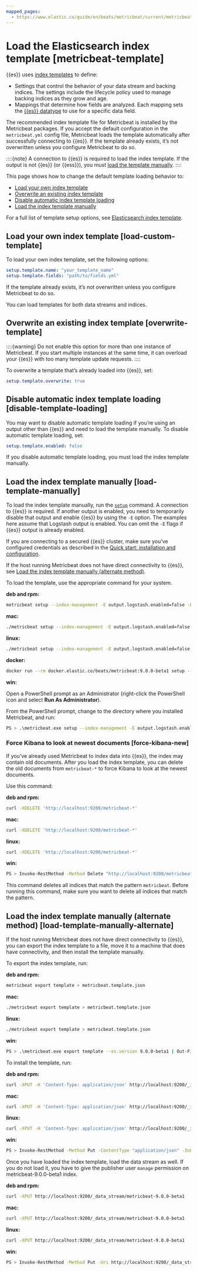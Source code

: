 ```yaml
---
mapped_pages:
  - https://www.elastic.co/guide/en/beats/metricbeat/current/metricbeat-template.html
---
```


# Load the Elasticsearch index template [metricbeat-template]

{{es}} uses [index templates](docs-content://manage-data/data-store/templates.md) to define:

* Settings that control the behavior of your data stream and backing indices. The settings include the lifecycle policy used to manage backing indices as they grow and age.
* Mappings that determine how fields are analyzed. Each mapping sets the [{{es}} datatype](elasticsearch://reference/elasticsearch/mapping-reference/field-data-types.md) to use for a specific data field.

The recommended index template file for Metricbeat is installed by the Metricbeat packages. If you accept the default configuration in the `metricbeat.yml` config file, Metricbeat loads the template automatically after successfully connecting to {{es}}. If the template already exists, it’s not overwritten unless you configure Metricbeat to do so.

::::{note}
A connection to {{es}} is required to load the index template. If the output is not {{es}} (or {{ess}}), you must [load the template manually](#load-template-manually).
::::


This page shows how to change the default template loading behavior to:

* [Load your own index template](#load-custom-template)
* [Overwrite an existing index template](#overwrite-template)
* [Disable automatic index template loading](#disable-template-loading)
* [Load the index template manually](#load-template-manually)

For a full list of template setup options, see [Elasticsearch index template](/reference/metricbeat/configuration-template.md).


## Load your own index template [load-custom-template]

To load your own index template, set the following options:

```yaml
setup.template.name: "your_template_name"
setup.template.fields: "path/to/fields.yml"
```

If the template already exists, it’s not overwritten unless you configure Metricbeat to do so.

You can load templates for both data streams and indices.


## Overwrite an existing index template [overwrite-template]

::::{warning}
Do not enable this option for more than one instance of Metricbeat. If you start multiple instances at the same time, it can overload your {{es}} with too many template update requests.
::::


To overwrite a template that’s already loaded into {{es}}, set:

```yaml
setup.template.overwrite: true
```


## Disable automatic index template loading [disable-template-loading]

You may want to disable automatic template loading if you’re using an output other than {{es}} and need to load the template manually. To disable automatic template loading, set:

```yaml
setup.template.enabled: false
```

If you disable automatic template loading, you must load the index template manually.


## Load the index template manually [load-template-manually]

To load the index template manually, run the [`setup`](/reference/metricbeat/command-line-options.md#setup-command) command. A connection to {{es}} is required.  If another output is enabled, you need to temporarily disable that output and enable {{es}} by using the `-E` option. The examples here assume that Logstash output is enabled. You can omit the `-E` flags if {{es}} output is already enabled.

If you are connecting to a secured {{es}} cluster, make sure you’ve configured credentials as described in the [Quick start: installation and configuration](/reference/metricbeat/metricbeat-installation-configuration.md).

If the host running Metricbeat does not have direct connectivity to {{es}}, see [Load the index template manually (alternate method)](#load-template-manually-alternate).

To load the template, use the appropriate command for your system.

**deb and rpm:**

```sh
metricbeat setup --index-management -E output.logstash.enabled=false -E 'output.elasticsearch.hosts=["localhost:9200"]'
```

**mac:**

```sh
./metricbeat setup --index-management -E output.logstash.enabled=false -E 'output.elasticsearch.hosts=["localhost:9200"]'
```

**linux:**

```sh
./metricbeat setup --index-management -E output.logstash.enabled=false -E 'output.elasticsearch.hosts=["localhost:9200"]'
```

**docker:**

```sh
docker run --rm docker.elastic.co/beats/metricbeat:9.0.0-beta1 setup --index-management -E output.logstash.enabled=false -E 'output.elasticsearch.hosts=["localhost:9200"]'
```

**win:**

Open a PowerShell prompt as an Administrator (right-click the PowerShell icon and select **Run As Administrator**).

From the PowerShell prompt, change to the directory where you installed Metricbeat, and run:

```sh
PS > .\metricbeat.exe setup --index-management -E output.logstash.enabled=false -E 'output.elasticsearch.hosts=["localhost:9200"]'
```


### Force Kibana to look at newest documents [force-kibana-new]

If you’ve already used Metricbeat to index data into {{es}}, the index may contain old documents. After you load the index template, you can delete the old documents from `metricbeat-*` to force Kibana to look at the newest documents.

Use this command:

**deb and rpm:**

```sh
curl -XDELETE 'http://localhost:9200/metricbeat-*'
```

**mac:**

```sh
curl -XDELETE 'http://localhost:9200/metricbeat-*'
```

**linux:**

```sh
curl -XDELETE 'http://localhost:9200/metricbeat-*'
```

**win:**

```sh
PS > Invoke-RestMethod -Method Delete "http://localhost:9200/metricbeat-*"
```

This command deletes all indices that match the pattern `metricbeat`. Before running this command, make sure you want to delete all indices that match the pattern.


## Load the index template manually (alternate method) [load-template-manually-alternate]

If the host running Metricbeat does not have direct connectivity to {{es}}, you can export the index template to a file, move it to a machine that does have connectivity, and then install the template manually.

To export the index template, run:

**deb and rpm:**

```sh
metricbeat export template > metricbeat.template.json
```

**mac:**

```sh
./metricbeat export template > metricbeat.template.json
```

**linux:**

```sh
./metricbeat export template > metricbeat.template.json
```

**win:**

```sh
PS > .\metricbeat.exe export template --es.version 9.0.0-beta1 | Out-File -Encoding UTF8 metricbeat.template.json
```

To install the template, run:

**deb and rpm:**

```sh
curl -XPUT -H 'Content-Type: application/json' http://localhost:9200/_index_template/metricbeat-9.0.0-beta1 -d@metricbeat.template.json
```

**mac:**

```sh
curl -XPUT -H 'Content-Type: application/json' http://localhost:9200/_index_template/metricbeat-9.0.0-beta1 -d@metricbeat.template.json
```

**linux:**

```sh
curl -XPUT -H 'Content-Type: application/json' http://localhost:9200/_index_template/metricbeat-9.0.0-beta1 -d@metricbeat.template.json
```

**win:**

```sh
PS > Invoke-RestMethod -Method Put -ContentType "application/json" -InFile metricbeat.template.json -Uri http://localhost:9200/_index_template/metricbeat-9.0.0-beta1
```

Once you have loaded the index template, load the data stream as well. If you do not load it, you have to give the publisher user `manage` permission on metricbeat-9.0.0-beta1 index.

**deb and rpm:**

```sh
curl -XPUT http://localhost:9200/_data_stream/metricbeat-9.0.0-beta1
```

**mac:**

```sh
curl -XPUT http://localhost:9200/_data_stream/metricbeat-9.0.0-beta1
```

**linux:**

```sh
curl -XPUT http://localhost:9200/_data_stream/metricbeat-9.0.0-beta1
```

**win:**

```sh
PS > Invoke-RestMethod -Method Put -Uri http://localhost:9200/_data_stream/metricbeat-9.0.0-beta1
```

